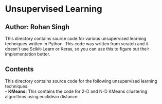 # Unsupervised Learning
## Author: Rohan Singh
This directory contains source code for various unsupervised learning techniques written in Python. This code was written from scratch and it doesn't use Scikit-Learn or Keras, so you can use this to figure out their implementation better. 

## Contents
This directory contains source code for the following unsupervised learning techniques:  
    - **KMeans:** This contains the code for 2-D and N-D KMeans cllustering algorithms using euclidean distance.  